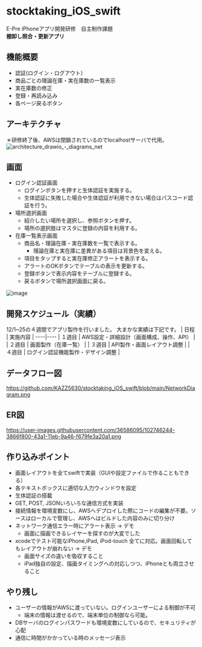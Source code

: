 # stocktaking_iOS_swift
E-Pre iPhoneアプリ開発研修　自主制作課題  
**棚卸し照合・更新アプリ**
  

## 機能概要
- 認証(ログイン・ログアウト）
- 商品ごとの理論在庫・実在庫数の一覧表示
- 実在庫数の修正
- 登録・再読み込み
- 各ページ戻るボタン

## アーキテクチャ
＊研修終了後、AWSは閉鎖されているのでlocalhostサーバで代用。
<img width="" alt="architecture_drawio_-_diagrams_net" src="https://user-images.githubusercontent.com/36586095/103063565-11086900-45f5-11eb-8c93-798064eb0519.png">

## 画面
- ログイン認証画面  
  - ログインボタンを押すと生体認証を実施する。
  - 生体認証に失敗した場合や生体認証が利用できない場合はパスコード認証を行う。
- 場所選択画面
  - 紹介したい場所を選択し、参照ボタンを押す。  
  - 場所の選択肢はマスタに登録の内容を利用する。
- 在庫一覧表示画面
  - 商品名・理論在庫・実在庫数を一覧で表示する。
    - 理論在庫と実在庫に差異がある項目は背景色を変える。
  - 項目をタップすると実在庫修正アラートを表示する。
  - アラートのOKボタンでテーブルの表示を更新する。
  - 登録ボタンで表示内容をテーブルに登録する。  
  - 戻るボタンで場所選択画面に戻る。  
  
![image](https://user-images.githubusercontent.com/36586095/102755747-2fcaed80-43b2-11eb-87fc-231818b6cf07.png)

## 開発スケジュール（実績）
12/1~25の４週間でアプリ製作を行いました。
大まかな実績は下記です。
| 日程 | 実施内容 |
----|---- 
| １週目 | AWS設定・詳細設計（画面構成、操作、API） |
| ２週目 | 画面製作（在庫一覧） |
| ３週目 | API製作・画面レイアウト調整 |
| ４週目 | ログイン認証機能製作・デザイン調整 |

## データフロー図
https://github.com/KAZZ5630/stocktaking_iOS_swift/blob/main/NetworkDiagram.png

## ER図
https://user-images.githubusercontent.com/36586095/102746244-3866f800-43a1-11eb-9a46-f679fe3a20a1.png

## 作り込みポイント
- 画面レイアウトを全てswiftで実装（GUIや設定ファイルで作ることもできる）
- 各テキストボックスに適切な入力ウィンドウを設定
- 生体認証の搭載
- GET, POST, JSONいろいろな通信方式を実装
- 接続情報を環境変数にし、AWSへデプロイした際にコードの編集が不要。ソースはローカルで管理し、AWSへはビルドした内容のみに切り分け
- ネットワーク通信エラー時にアラート表示 → デモ
  - 画面に描画できるレイヤーを探すのが大変でした
- xcodeでテスト可能なiPhone,iPad, iPod-touch 全てに対応。画面回転してもレイアウトが崩れない → デモ
  - 画面サイズの違いを吸収すること
  - iPad独自の設定、描画タイミングへの対応しつつ、iPhoneとも両立させること

## やり残し
- ユーザーの情報がAWSに渡っていない。ログインユーザーによる制御が不可
  - 端末の情報は渡せるので、端末単位の制御なら可能。
- DBサーバのログインパスワードも環境変数にしているので、セキュリティが心配
- 通信に時間がかかっている時のメッセージ表示
